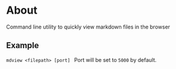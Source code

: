 # About
Command line utility to quickly view markdown files in the browser
## Example
```mdview <filepath> [port] ```
Port will be set to `5000` by default.


